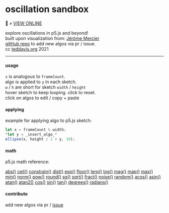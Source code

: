 # oscillation sandbox

🔗  » [VIEW ONLINE](https://ffd8.github.io/oscillation-sandbox/)

explore oscillations in p5.js and beyond!  
built upon visualization from: [Jérôme Mercier](https://www.pizza-punk.com/oscillation-functions/)  
[gitHub repo](https://github.com/ffd8/oscillation-sandbox) to add new algos via pr / issue.  
cc [teddavis.org](https://teddavis.org/) 2021

-----

#### usage	

`x` is analogous to `frameCount`.  
algo is applied to `y` in each sketch.  
`w` / `h` are short for sketch `width` / `height`  
hover sketch to keep looping. click to reset.  
click on algos to edit / copy + paste  

#### applying

example for applying algo to p5.js sketch:  

```js 
let x = frameCount % width;
*let y = _insert_algo_*
ellipse(x, height / 2 + y, 10);
```

#### math

p5.js math reference:  

[abs()](https://p5js.org/reference/#/p5/abs) [ceil()](https://p5js.org/reference/#/p5/ceil) [constrain()](https://p5js.org/reference/#/p5/constrain) [dist()](https://p5js.org/reference/#/p5/dist) [exp()](https://p5js.org/reference/#/p5/exp) [floor()](https://p5js.org/reference/#/p5/floor) [lerp()](https://p5js.org/reference/#/p5/lerp) [log()](https://p5js.org/reference/#/p5/log) [mag()](https://p5js.org/reference/#/p5/mag) [map()](https://p5js.org/reference/#/p5/map) [max()](https://p5js.org/reference/#/p5/max) [min()](https://p5js.org/reference/#/p5/min) [norm()](https://p5js.org/reference/#/p5/norm) [pow()](https://p5js.org/reference/#/p5/pow) [round()](https://p5js.org/reference/#/p5/round) [sq()](https://p5js.org/reference/#/p5/sq) [sqrt()](https://p5js.org/reference/#/p5/sqrt) [fract()](https://p5js.org/reference/#/p5/fract) [noise()](https://p5js.org/reference/#/p5/noise) [random()](https://p5js.org/reference/#/p5/random) [acos()](https://p5js.org/reference/#/p5/acos) [asin()](https://p5js.org/reference/#/p5/asin) [atan()](https://p5js.org/reference/#/p5/atan) [atan2()](https://p5js.org/reference/#/p5/atan2) [cos()](https://p5js.org/reference/#/p5/cos) [sin()](https://p5js.org/reference/#/p5/sin) [tan()](https://p5js.org/reference/#/p5/tan) [degrees()](https://p5js.org/reference/#/p5/degrees) [radians()](https://p5js.org/reference/#/p5/radians)

#### contribute

add new algos via pr / [issue](issues/)

